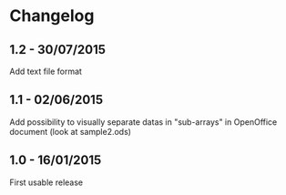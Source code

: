 # Changelog

## 1.2 - 30/07/2015
Add text file format

## 1.1 - 02/06/2015
Add possibility to visually separate datas in "sub-arrays" in OpenOffice document (look at sample2.ods)

## 1.0 - 16/01/2015
First usable release